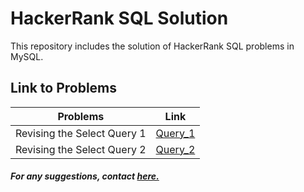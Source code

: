 # HackerRank SQL Solution

<p>This repository includes the solution of HackerRank SQL problems in MySQL.</p>

## Link to Problems

| Problems                    | Link                                                                                               |
| --------------------------- | -------------------------------------------------------------------------------------------------- |
| Revising the Select Query 1 | <a href = "https://github.com/saxenaaakashj1/SQL-Hackerrank/blob/master/Query_1.sql"> Query_1 </a> |
| Revising the Select Query 2 | <a href = "https://github.com/saxenaaakashj1/SQL-Hackerrank/blob/master/Query_2.sql"> Query_2 </a> |

##### For any suggestions, contact <a href="mailto:saxenaaakashofficial@gmail.com">here.<a>
